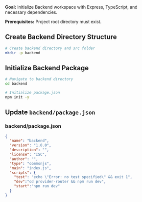 **Goal:** Initialize Backend workspace with Express, TypeScript, and necessary dependencies.

**Prerequisites:** Project root directory must exist.

## Create Backend Directory Structure

```bash
# Create backend directory and src folder
mkdir -p backend
```

## Initialize Backend Package

```bash
# Navigate to backend directory
cd backend

# Initialize package.json
npm init -y
```
## Update `backend/package.json` 


### backend/package.json
```json
{
  "name": "backend",
  "version": "1.0.0",
  "description": "",
  "license": "ISC",
  "author": "",
  "type": "commonjs",
  "main": "index.js",
  "scripts": {
    "test": "echo \"Error: no test specified\" && exit 1",
    "dev":"cd provider-router && npm run dev",
    "start":"npm run dev"
  }
}

```
